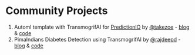 # Community Projects

1. Automl template with TransmogrifAI for [PredictionIO](https://predictionio.apache.org) by [@takezoe](https://github.com/takezoe) - [blog](https://medium.com/@takezoe/automl-on-apache-predictionio-with-transmogrifai-81e4c5ea7ff4) & [code](https://github.com/takezoe/predictionio-template-automl)
2. PimaIndians Diabetes Detection using TransmogrifAI by [@rajdeepd](https://github.com/rajdeepd) - [blog](http://clouddatafacts.com/transmogrifai/pimaindians.html) & [code](https://github.com/rajdeepd/transmogrifai-samples)
